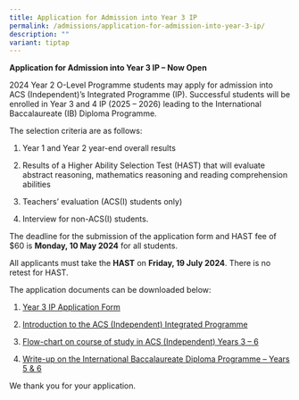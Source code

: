 ```yaml
---
title: Application for Admission into Year 3 IP
permalink: /admissions/application-for-admission-into-year-3-ip/
description: ""
variant: tiptap
---
```

<p><strong>Application for Admission into Year 3 IP – Now Open</strong>&nbsp;</p>
<p>2024 Year 2 O-Level Programme students may apply for admission into ACS
(Independent)’s Integrated Programme (IP). Successful students will be
enrolled in Year 3 and 4 IP (2025 – 2026) leading to the International
Baccalaureate (IB) Diploma Programme.&nbsp;</p>
<p>The selection criteria are as follows:&nbsp;</p>
<ol data-tight="true" class="tight">
<li>
<p>Year 1 and Year 2 year-end overall results</p>
</li>
<li>
<p>Results of a Higher Ability Selection Test (HAST) that will evaluate abstract
reasoning, mathematics reasoning and reading comprehension abilities</p>
</li>
<li>
<p>Teachers’ evaluation (ACS(I) students only)</p>
</li>
<li>
<p>Interview for non-ACS(I) students.&nbsp;</p>
</li>
</ol>
<p>The deadline for the submission of the application form and HAST fee of
$60 is <strong>Monday, 10 May 2024</strong> for all students.&nbsp;</p>
<p>All applicants must take the <strong>HAST</strong> on <strong>Friday, 19 July 2024</strong>.
There is no retest for HAST.&nbsp;&nbsp;&nbsp;&nbsp;</p>
<p>The application documents can be downloaded below:&nbsp;</p>
<ol data-tight="true" class="tight">
<li>
<p><a href="/files/Admissions/Year 3 Admission/Year_3_IP_Application_Form__AY_2025__2024.pdf" rel="noopener noreferrer nofollow" target="_blank">Year 3 IP Application Form</a>
</p>
</li>
<li>
<p><a href="/files/Admissions/Year 3 Admission/Introduction_to_Integrated_Programme.pdf" rel="noopener noreferrer nofollow" target="_blank">Introduction to the ACS (Independent) Integrated Programme</a>
</p>
</li>
<li>
<p><a href="/files/Admissions/Year 3 Admission/Year_3_IP_Flow_Chart.pdf" rel="noopener noreferrer nofollow" target="_blank">Flow-chart on course of study in ACS (Independent) Years 3 – 6</a>
</p>
</li>
<li>
<p><a href="/files/Admissions/Year 3 Admission/January_2024_IBDP_Write_up_and_Subjects_Offered.pdf" rel="noopener noreferrer nofollow" target="_blank">Write-up on the International Baccalaureate Diploma Programme – Years 5 &amp; 6</a>
</p>
</li>
</ol>
<p>We thank you for your application.</p>